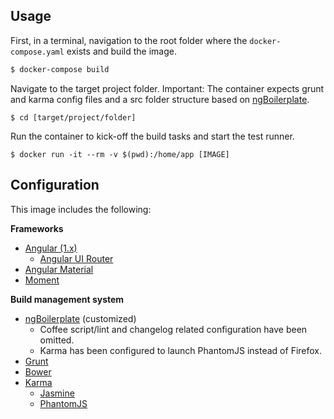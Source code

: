 ## Usage
First, in a terminal, navigation to the root folder where the `docker-compose.yaml` exists and build the image. 

```bash
$ docker-compose build
```

Navigate to the target project folder. Important: The container expects grunt and karma config files and a src folder structure based on [ngBoilerplate](https://github.com/ngbp/ngbp). 

```
$ cd [target/project/folder]
```

Run the container to kick-off the build tasks and start the test runner.

```
$ docker run -it --rm -v $(pwd):/home/app [IMAGE]
```

## Configuration
This image includes the following:

__Frameworks__
- [Angular (1.x)](https://angularjs.org/)
    - [Angular UI Router](https://ui-router.github.io/ng1/)
- [Angular Material](https://material.angularjs.org)
- [Moment](https://momentjs.com/)

__Build management system__
- [ngBoilerplate](https://github.com/ngbp/ngbp) (customized)
    - Coffee script/lint and changelog related configuration have been omitted.
    - Karma has been configured to launch PhantomJS instead of Firefox.
- [Grunt](http://gruntjs.com/)
- [Bower](https://bower.io/)
- [Karma](http://karma-runner.github.io/1.0/index.html)
    - [Jasmine](https://jasmine.github.io/)
    - [PhantomJS](http://phantomjs.org/)
